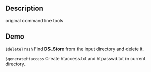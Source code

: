 ## Description

original command line tools

## Demo

`$deleteTrash` Find **DS_Store** from the input directory and delete it.

`$generateHtaccess` Create htaccess.txt and htpasswd.txt in current directory.
